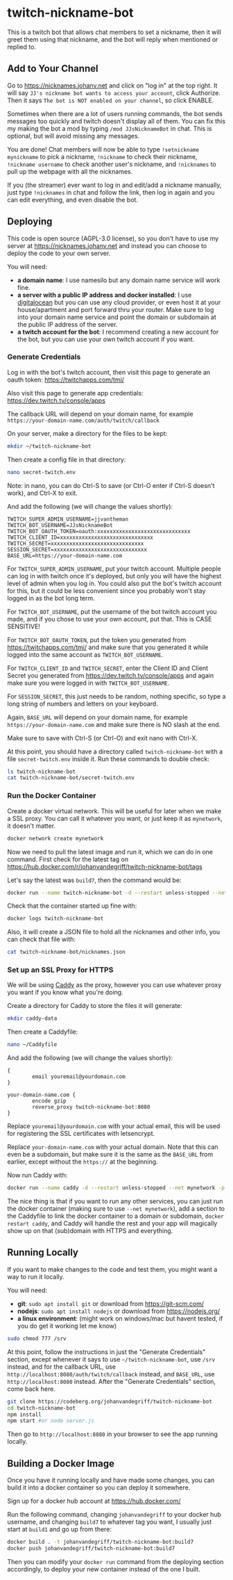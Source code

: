 # twitch-nickname-bot
This is a twitch bot that allows chat members to set a nickname, then it will greet them using that nickname, and the bot will reply when mentioned or replied to. 

## Add to Your Channel
Go to https://nicknames.johanv.net and click on "log in" at the top right. It will say `JJ's nickname bot wants to access your account`, click Authorize. Then it says `The bot is NOT enabled on your channel`, so click ENABLE.

Sometimes when there are a lot of users running commands, the bot sends messages too quickly and twitch doesn't display all of them. You can fix this my making the bot a mod by typing `/mod JJsNicknameBot` in chat. This is optional, but will avoid missing any messages.

You are done! Chat members will now be able to type `!setnickname mynickname` to pick a nickname, `!nickname` to check their nickname, `!nickname username` to check another user's nickname, and `!nicknames` to pull up the webpage with all the nicknames.

If you (the streamer) ever want to log in and edit/add a nickname manually, just type `!nicknames` in chat and follow the link, then log in again and you can edit everything, and even disable the bot.


## Deploying
This code is open source (AGPL-3.0 license), so you don't have to use my server at https://nicknames.johanv.net and instead you can choose to deploy the code to your own server.

You will need:
* __a domain name__: I use namesilo but any domain name service will work fine.
* __a server with a public IP address and docker installed__: I use [digitalocean](https://m.do.co/c/f300a2838d1d) but you can use any cloud provider, or even host it at your house/apartment and port forward thru your router. Make sure to log into your domain name service and point the domain or subdomain at the public IP address of the server.
* __a twitch account for the bot__: I recommend creating a new account for the bot, but you can use your own twitch account if you want.

### Generate Credentials
Log in with the bot's twitch account, then visit this page to generate an oauth token: https://twitchapps.com/tmi/

Also visit this page to generate app credentials: https://dev.twitch.tv/console/apps

The callback URL will depend on your domain name, for example `https://your-domain-name.com/auth/twitch/callback`

On your server, make a directory for the files to be kept:
```bash
mkdir ~/twitch-nickname-bot
```

Then create a config file in that directory:
```bash
nano secret-twitch.env
```
Note: in nano, you can do Ctrl-S to save (or Ctrl-O enter if Ctrl-S doesn't work), and Ctrl-X to exit.

And add the following (we will change the values shortly):
```
TWITCH_SUPER_ADMIN_USERNAME=jjvantheman
TWITCH_BOT_USERNAME=JJsNicknameBot
TWITCH_BOT_OAUTH_TOKEN=oauth:xxxxxxxxxxxxxxxxxxxxxxxxxxxxxx
TWITCH_CLIENT_ID=xxxxxxxxxxxxxxxxxxxxxxxxxxxxxx
TWITCH_SECRET=xxxxxxxxxxxxxxxxxxxxxxxxxxxxxx
SESSION_SECRET=xxxxxxxxxxxxxxxxxxxxxxxxxxxxxx
BASE_URL=https://your-domain-name.com
```

For `TWITCH_SUPER_ADMIN_USERNAME`, put your twitch account. Multiple people can log in with twitch once it's deployed, but only you will have the highest level of admin when you log in. You could also put the bot's twitch account for this, but it could be less convenient since you probably won't stay logged in as the bot long term.

For `TWITCH_BOT_USERNAME`, put the username of the bot twitch account you made, and if you chose to use your own account, put that. This is CASE SENSITIVE!

For `TWITCH_BOT_OAUTH_TOKEN`, put the token you generated from https://twitchapps.com/tmi/ and make sure that you generated it while logged into the same account as `TWITCH_BOT_USERNAME`.

For `TWITCH_CLIENT_ID` and `TWITCH_SECRET`, enter the Client ID and Client Secret you generated from https://dev.twitch.tv/console/apps and again make sure you were logged in with `TWITCH_BOT_USERNAME`.

For `SESSION_SECRET`, this just needs to be random, nothing specific, so type a long string of numbers and letters on your keyboard.

Again, `BASE_URL` will depend on your domain name, for example `https://your-domain-name.com` and make sure there is NO slash at the end.

Make sure to save with Ctrl-S (or Ctrl-O) and exit nano with Ctrl-X.

At this point, you should have a directory called `twitch-nickname-bot` with a file `secret-twitch.env` inside it. Run these commands to double check:

```bash
ls twitch-nickname-bot
cat twitch-nickname-bot/secret-twitch.env
```

### Run the Docker Container
Create a docker virtual network. This will be useful for later when we make a SSL proxy. You can call it whatever you want, or just keep it as `mynetwork`, it doesn't matter.
```bash
docker network create mynetwork
```

Now we need to pull the latest image and run it, which we can do in one command. First check for the latest tag on https://hub.docker.com/r/johanvandegriff/twitch-nickname-bot/tags

Let's say the latest was `build7`, then the command would be:

```bash
docker run --name twitch-nickname-bot -d --restart unless-stopped --net mynetwork -v ~/twitch-nickname-bot:/srv johanvandegriff/twitch-nickname-bot:build7
```

Check that the container started up fine with:
```bash
docker logs twitch-nickname-bot
```

Also, it will create a JSON file to hold all the nicknames and other info, you can check that file with:

```bash
cat twitch-nickname-bot/nicknames.json
```

### Set up an SSL Proxy for HTTPS
We will be using [Caddy](https://caddyserver.com/) as the proxy, however you can use whatever proxy you want if you know what you're doing.

Create a directory for Caddy to store the files it will generate:
```bash
mkdir caddy-data
```

Then create a Caddyfile:
```bash
nano ~/Caddyfile
```

And add the following (we will change the values shortly):
```
{
        email youremail@yourdomain.com
}

your-domain-name.com {
        encode gzip
        reverse_proxy twitch-nickname-bot:8080
}
```

Replace `youremail@yourdomain.com` with your actual email, this will be used for registering the SSL certificates with letsencrypt.

Replace `your-domain-name.com` with your actual domain. Note that this can even be a subdomain, but make sure it is the same as the `BASE_URL` from earlier, except without the `https://` at the beginning.

Now run Caddy with:
```bash
docker run --name caddy -d --restart unless-stopped --net mynetwork -p 80:80 -p 443:443 -v ~/Caddyfile:/etc/caddy/Caddyfile -v ~/caddy-data:/data caddy
```

The nice thing is that if you want to run any other services, you can just run the docker container (making sure to use `--net mynetwork`), add a section to the Caddyfile to link the docker container to a domain or subdomain, `docker restart caddy`, and Caddy will handle the rest and your app will magically show up on that (sub)domain with HTTPS and everything.


## Running Locally
If you want to make changes to the code and test them, you might want a way to run it locally.

You will need:
* __git__: `sudo apt install git` or download from https://git-scm.com/
* __nodejs__: `sudo apt install nodejs` or download from https://nodejs.org/
* __a linux environment__: (might work on windows/mac but havent tested, if you do get it working let me know)

```bash
sudo chmod 777 /srv
```

At this point, follow the instructions in just the "Generate Credentials" section, except whenever it says to use `~/twitch-nickname-bot`, use `/srv` instead, and for the callback URL, use `http://localhost:8080/auth/twitch/callback` instead, and `BASE_URL`, use `http://localhost:8080` instead. After the "Generate Credentials" section, come back here.

```bash
git clone https://codeberg.org/johanvandegriff/twitch-nickname-bot
cd twitch-nickname-bot
npm install
npm start #or node server.js
```

Then go to `http://localhost:8080` in your browser to see the app running locally.

## Building a Docker Image
Once you have it running locally and have made some changes, you can build it into a docker container so you can deploy it somewhere.

Sign up for a docker hub account at https://hub.docker.com/

Run the following command, changing `johanvandegriff` to your docker hub username, and changing `build7` to whatever tag you want, I usually just start at `build1` and go up from there:
```bash
docker build . -t johanvandegriff/twitch-nickname-bot:build7
docker push johanvandegriff/twitch-nickname-bot:build7
```

Then you can modify your `docker run` command from the deploying section accordingly, to deploy your new container instead of the one I built.
